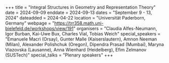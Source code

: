 +++
title = "Integral Structures in Geometry and Representation Theory"
date = 2024-09-09
enddate = 2024-09-13
dates = "September 9 - 13, 2024"
dateadded = 2024-04-22
location = "Universität Paderborn, Germany"
webpage = "https://trr358.math.uni-bielefeld.de/workshops/view/191"
organisers = "Claudia Alfes-Neumann, Igor Burban, Kai-Uwe Bux, Charles Vial, Tobias Weich"
special_speakers = "Emanuele Macrì (Orsay), Gunter Malle (Kaiserslautern), Amnon Neeman (Milan), Alexander Polishchuk (Oregon), Dipendra Prasad (Mumbai), Maryna Viazovska (Lausanne), Anna Wienhard (Heidelberg), Efim Zelmanov (SUSTech)"
special_talks = "Plenary speakers"
+++
